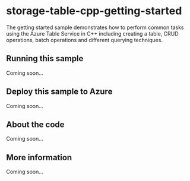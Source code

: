 # storage-table-cpp-getting-started
The getting started sample demonstrates how to perform common tasks using the Azure Table Service in C++ including creating a table, CRUD operations, batch operations and different querying techniques.
## Running this sample
Coming soon...
## Deploy this sample to Azure
Coming soon...
## About the code
Coming soon...
## More information
Coming soon...